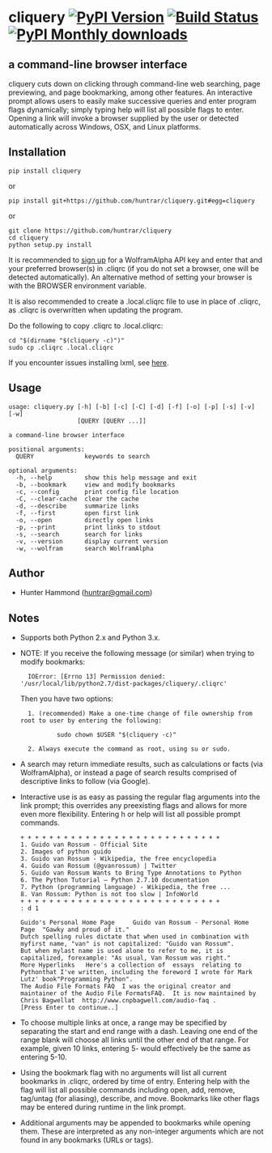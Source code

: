 # cliquery [![PyPI Version](https://img.shields.io/pypi/v/cliquery.svg)](https://pypi.python.org/pypi/cliquery) [![Build Status](https://travis-ci.org/huntrar/cliquery.svg?branch=master)](https://travis-ci.org/huntrar/cliquery) [![PyPI Monthly downloads](https://img.shields.io/pypi/dm/cliquery.svg?style=flat)](https://pypi.python.org/pypi/cliquery)


## a command-line browser interface

cliquery cuts down on clicking through command-line web searching, page previewing, and page bookmarking, among other features. An interactive prompt allows users to easily make successive queries and enter program flags dynamically; simply typing help will list all possible flags to enter. Opening a link will invoke a browser supplied by the user or detected automatically across Windows, OSX, and Linux platforms.

## Installation
    pip install cliquery

or

    pip install git+https://github.com/huntrar/cliquery.git#egg=cliquery

or

    git clone https://github.com/huntrar/cliquery
    cd cliquery
    python setup.py install

It is recommended to [sign up](https://developer.wolframalpha.com/portal/apisignup.html) for a WolframAlpha API key and enter that and your preferred browser(s) in .cliqrc (if you do not set a browser, one will be detected automatically). An alternative method of setting your browser is with the BROWSER environment variable.

It is also recommended to create a .local.cliqrc file to use in place of .cliqrc, as .cliqrc is overwritten when updating the program.

Do the following to copy .cliqrc to .local.cliqrc:

    cd "$(dirname "$(cliquery -c)")"
    sudo cp .cliqrc .local.cliqrc

If you encounter issues installing lxml, see [here](http://lxml.de/installation.html).

## Usage
    usage: cliquery.py [-h] [-b] [-c] [-C] [-d] [-f] [-o] [-p] [-s] [-v] [-w]
                       [QUERY [QUERY ...]]
    
    a command-line browser interface
    
    positional arguments:
      QUERY              keywords to search
    
    optional arguments:
      -h, --help         show this help message and exit
      -b, --bookmark     view and modify bookmarks
      -c, --config       print config file location
      -C, --clear-cache  clear the cache
      -d, --describe     summarize links
      -f, --first        open first link
      -o, --open         directly open links
      -p, --print        print links to stdout
      -s, --search       search for links
      -v, --version      display current version
      -w, --wolfram      search WolframAlpha

## Author
* Hunter Hammond (huntrar@gmail.com)

## Notes
* Supports both Python 2.x and Python 3.x.
* NOTE: If you receive the following message (or similar) when trying to modify bookmarks:

        IOError: [Errno 13] Permission denied: '/usr/local/lib/python2.7/dist-packages/cliquery/.cliqrc'

    Then you have two options:

        1. (recommended) Make a one-time change of file ownership from root to user by entering the following:

                sudo chown $USER "$(cliquery -c)" 

        2. Always execute the command as root, using su or sudo.
* A search may return immediate results, such as calculations or facts (via WolframAlpha), or instead a page of search results comprised of descriptive links to follow (via Google).
* Interactive use is as easy as passing the regular flag arguments into the link prompt; this overrides any preexisting flags and allows for more even more flexibility. Entering h or help will list all possible prompt commands.
    ```
    + + + + + + + + + + + + + + + + + + + + + + + + + + + +
    1. Guido van Rossum - Official Site
    2. Images of python guido   
    3. Guido van Rossum - Wikipedia, the free encyclopedia
    4. Guido van Rossum (@gvanrossum) | Twitter
    5. Guido van Rossum Wants to Bring Type Annotations to Python
    6. The Python Tutorial — Python 2.7.10 documentation
    7. Python (programming language) - Wikipedia, the free ...
    8. Van Rossum: Python is not too slow | InfoWorld
    + + + + + + + + + + + + + + + + + + + + + + + + + + + +
    : d 1

    Guido's Personal Home Page     Guido van Rossum - Personal Home Page  "Gawky and proud of it."
    Dutch spelling rules dictate that when used in combination with myfirst name, "van" is not capitalized: "Guido van Rossum".
    But when mylast name is used alone to refer to me, it is capitalized, forexample: "As usual, Van Rossum was right."
    More Hyperlinks   Here's a collection of  essays  relating to Pythonthat I've written, including the foreword I wrote for Mark Lutz' book"Programming Python".
    The Audio File Formats FAQ  I was the original creator and maintainer of the Audio File FormatsFAQ.  It is now maintained by Chris Bagwellat  http://www.cnpbagwell.com/audio-faq .
    [Press Enter to continue..]
    ```
* To choose multiple links at once, a range may be specified by separating the start and end range with a dash. Leaving one end of the range blank will choose all links until the other end of that range. For example, given 10 links, entering 5- would effectively be the same as entering 5-10.
* Using the bookmark flag with no arguments will list all current bookmarks in .cliqrc, ordered by time of entry. Entering help with the flag will list all possible commands including open, add, remove, tag/untag (for aliasing), describe, and move. Bookmarks like other flags may be entered during runtime in the link prompt.
* Additional arguments may be appended to bookmarks while opening them. These are interpreted as any non-integer arguments which are not found in any bookmarks (URLs or tags).

